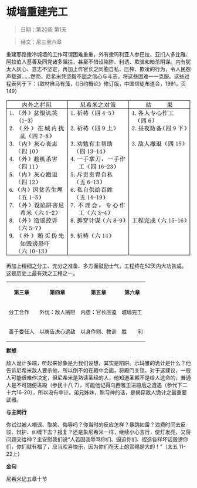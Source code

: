 # 城墙重建完工 

> 日期：第20周 第1天

> 经文：尼三至六章

重建耶路撒冷城墙的工作可谓困难重重，外有撒玛利亚人参巴拉、亚扪人多比雅、阿拉伯人基善及同党诸多阻拦，甚至不惜设陷阱、利诱、欺骗和暗杀阴谋。内有犹太人灰心、意志不坚定，再加上作官长之同胞自私、压榨、欺凌的行为，令人民怨声载道……然而，尼希米凭坚毅不屈之信心与斗志，将这些困难一一克服。这些过程表列于下：（取材自马有藻，《旧约概论》修订版，中国信徒布道会，1991，页149）

![](20.1_images/18dce003.jpg)

再加上精细之分工、充分之准备、多方面鼓励士气，工程终在52天内大功告成。这是历史上最有效之工程之一。

<table>
 <tbody>
  <tr>
   <th><p>第三章</p></th>
   <th><p>第四章</p></th>
   <th><p>第五章</p></th>
   <th><p>第六章</p></th>
  </tr>
  <tr>
   <td><p>分工合作</p></td>
   <td><p>外忧：敌人搁阻</p></td>
   <td><p>内患：官长压迫</p></td>
   <td><p>城墙完工</p></td>
  </tr>
  <tr>
   <td><p>善于委任人</p></td>
   <td><p>以祷告决心退敌</p></td>
   <td><p>以身作则、教训</p></td>
   <td><p>胜&nbsp;&nbsp;&nbsp;&nbsp;&nbsp;&nbsp;&nbsp; 利</p></td>
  </tr>
 </tbody>
</table>

**默想**

敌人诡计多端，听起来好象是为我们设想，其实是陷阱。示玛雅的诡计是什么？他告诉尼希米敌人要杀他，所以倒不如在殿中会面，将殿门关锁。对于这建议，一般人可能很难作决定，但尼希米是熟读圣经的人，他知道圣殿不是给人逃命的，普通人是不可随便进殿（参民十八 7），可能他记得乌西雅王进殿后之遭遇（参代下二十六16-20），所以没有中计。弟兄姊妹，熟习神的话，是揭穿敌人诡计之最重要武器。

**与主同行**

你试过被人嘲讽、取笑、侮辱吗？你当时的反应怎样？暴跳如雷？浪费时间去反驳、辩护、纠缠下去？报复？还是象尼希米一样，继续小心言行，使灯发亮，又将问题交给神？主安慰我们说“人若因我辱骂你们、逼迫你们、捏造各样坏话毁谤你们，你们就有福了，应当欢喜快乐，因为你们在天上的赏赐是大的！”（太五 11-22上）

**金句**

尼希米记五章十节



